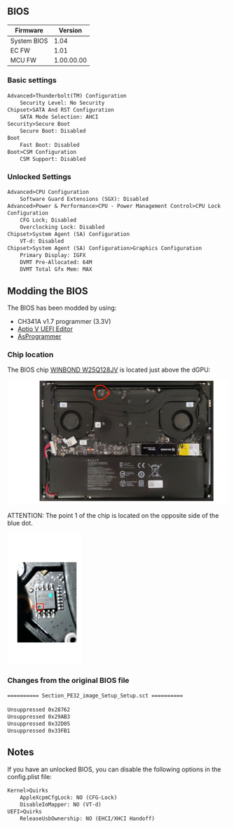 ## BIOS

|Firmware|Version|
|---|---|
|System BIOS|1.04|
|EC FW|1.01|
|MCU FW|1.00.00.00|

### Basic settings

```
Advanced>Thunderbolt(TM) Configuration
	Security Level: No Security
Chipset>SATA And RST Configuration
	SATA Mode Selection: AHCI
Security>Secure Boot
	Secure Boot: Disabled
Boot
	Fast Boot: Disabled
Boot>CSM Configuration
	CSM Support: Disabled
```

### Unlocked Settings

```
Advanced>CPU Configuration
	Software Guard Extensions (SGX): Disabled
Advanced>Power & Performance>CPU - Power Management Control>CPU Lock Configuration
	CFG Lock; Disabled
	Overclocking Lock: Disabled
Chipset>System Agent (SA) Configuration
	VT-d: Disabled
Chipset>System Agent (SA) Configuration>Graphics Configuration
	Primary Display: IGFX
	DVMT Pre-Allocated: 64M
	DVMT Total Gfx Mem: MAX
```

## Modding the BIOS

The BIOS has been modded by using:
- CH341A v1.7 programmer (3.3V) 
- [Aptio V UEFI Editor](https://github.com/BoringBoredom/UEFI-Editor)
- [AsProgrammer](https://github.com/nofeletru/UsbAsp-flash)

### Chip location

The BIOS chip [WINBOND W25Q128JV](https://www.digchip.com/datasheets/parts/datasheet/2/523/W25Q128JV.php) is located just above the dGPU:

<img src="laptop_back.png" style="max-height: 300px">

ATTENTION: The point 1 of the chip is located on the opposite side of the blue dot.

<img src="bios_chip.png" style="max-height: 300px">

### Changes from the original BIOS file

```
========== Section_PE32_image_Setup_Setup.sct ==========

Unsuppressed 0x28762
Unsuppressed 0x29AB3
Unsuppressed 0x32D05
Unsuppressed 0x33FB1
```

## Notes

If you have an unlocked BIOS, you can disable the following options in the config.plist file:

```
Kernel>Quirks
	AppleXcpmCfgLock: NO (CFG-Lock)
	DisableIoMapper: NO (VT-d)
UEFI>Quirks
	ReleaseUsbOwnership: NO (EHCI/XHCI Handoff)
```